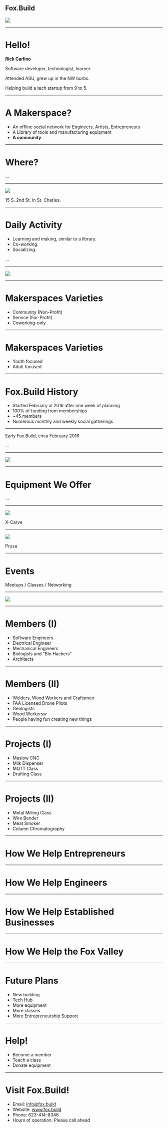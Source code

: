 <!-- $theme: gaia -->
## Fox.Build

![](logo.png)

---

# Hello!

**Rick Carlino**

Software developer, technologist, learner.

Attended ASU, grew up in the NW burbs.

Helping build a tech startup from 9 to 5.

---

# A Makerspace?

 * An offline social network for Engineers, Artists, Entrepreneurs
 * A Library of tools and manufacturing equipment
 * **A community**

---

# Where?

...

---

![](map.png)

15 S. 2nd St. in  St. Charles.

---

# Daily Activity

 * Learning and making, similar to a library.
 * Co-working.
 * Socializing.

...

---

![](./foxbuild_party.jpg)

---

# Makerspaces Varieties

 * Community (Non-Profit)
 * Service (For-Profit)
 * Coworking-only

---

# Makerspaces Varieties

 * Youth focused
 * Adult focused

---

# Fox.Build History

 * Started February in 2016 after one week of planning
 * 100% of funding from memberships
 * ~45 members
 * Numerous monthly and weekly social gatherings

---

Early Fox.Build, circa February 2016

...

---

![](./early_foxbuild.jpg)

---

# Equipment We Offer

...

---

![](xcarve.png)

X-Carve

---

![](prusa.png)

Prusa

---

# Events

Meetups / Classes / Networking

---

![](./class_at_foxbuild.jpg)

---

# Members (I)

  * Software Engineers
  * Electrical Engineer
  * Mechanical Engineers
  * Biologists and "Bio Hackers"
  * Architects

---

# Members (II)

  * Welders, Wood Workers and Craftsmen
  * FAA Licensed Drone Pilots
  * Geologists
  * Wood Workersw
  * People having fun creating new things

---

# Projects (I)

 * Maslow CNC
 * Milk Dispenser
 * MQTT Class
 * Drafting Class

---

# Projects (II)

 * Metal Milling Class
 * Wire Bender
 * Meat Smoker
 * Column Chromatography

---

# How We Help Entrepreneurs

---

# How We Help Engineers

---

# How We Help Established Businesses

---

# How We Help the Fox Valley

---

# Future Plans

 * New building
 * Tech Hub
 * More equipment
 * More classes
 * More Entrepreneurship Support

---

# Help!

 * Become a member
 * Teach a class
 * Donate equipment

---

# Visit Fox.Build!

 * Email: info@fox.build
 * Website: www.fox.build
 * Phone: 623-414-8346
 * Hours of operation: Please call ahead

